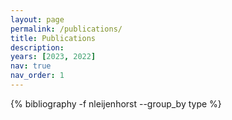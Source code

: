 ```yaml
---
layout: page
permalink: /publications/
title: Publications
description: 
years: [2023, 2022]
nav: true
nav_order: 1
---
```

<!-- _pages/publications.md -->
<!-- <div class="publications">

{%- for y in page.years %}
  <h2 class="year">{{y}}</h2>
  {% bibliography -f {{ site.scholar.bibliography }} -q @*[year={{y}}]* %}
{% endfor %}

</div> -->
<div class="publications">
 {% bibliography -f nleijenhorst --group_by type %}
</div>

<!-- ## Talks
<h2 class="year">{2022}</h2>
 - ESI - Conference on Optimal Point Configurations (online) - A specialized SDP solver for sums-of-squares problems in discrete geometry - based on arXiv/2202.12077 -->
